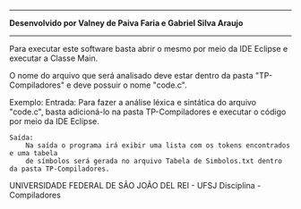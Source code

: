 *****************************************************************
**Desenvolvido por Valney de Paiva Faria e Gabriel Silva Araujo**
*****************************************************************

Para executar este software basta abrir o mesmo por meio da IDE Eclipse e executar a 
Classe Main.

O nome do arquivo que será analisado deve estar dentro da pasta "TP-Compiladores" e deve 
possuir o nome "code.c".
	
Exemplo:
	Entrada:
		Para fazer a análise léxica e sintática do arquivo "code.c", basta adicioná-lo na pasta 
		TP-Compiladores e executar o código por meio da IDE Eclipse.

	Saída:
		Na saída o programa irá exibir uma lista com os tokens encontrados e uma tabela
		de símbolos será gerada no arquivo Tabela de Simbolos.txt dentro da pasta TP-Compiladores.


UNIVERSIDADE FEDERAL DE SÃO JOÃO DEL REI - UFSJ
	Disciplina - Compiladores
